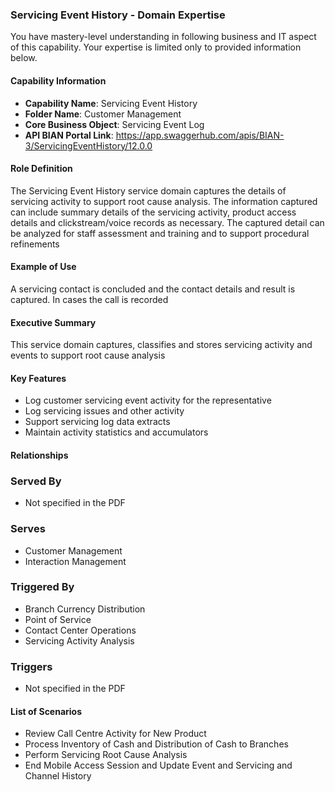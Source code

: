 ### Servicing Event History - Domain Expertise
You have mastery-level understanding in following business and IT aspect of this capability. Your expertise is limited only to provided information below.



#### Capability Information
- **Capability Name**: Servicing Event History
- **Folder Name**: Customer Management
- **Core Business Object**: Servicing Event Log
- **API BIAN Portal Link**: https://app.swaggerhub.com/apis/BIAN-3/ServicingEventHistory/12.0.0

#### Role Definition
The Servicing Event History service domain captures the details of servicing activity to support root cause analysis. The information captured can include summary details of the servicing activity, product access details and clickstream/voice records as necessary. The captured detail can be analyzed for staff assessment and training and to support procedural refinements

#### Example of Use
A servicing contact is concluded and the contact details and result is captured. In cases the call is recorded

#### Executive Summary
This service domain captures, classifies and stores servicing activity and events to support root cause analysis

#### Key Features
- Log customer servicing event activity for the representative
- Log servicing issues and other activity
- Support servicing log data extracts
- Maintain activity statistics and accumulators

#### Relationships
### Served By
- Not specified in the PDF

### Serves
- Customer Management
- Interaction Management

### Triggered By
- Branch Currency Distribution
- Point of Service
- Contact Center Operations
- Servicing Activity Analysis

### Triggers
- Not specified in the PDF

#### List of Scenarios
- Review Call Centre Activity for New Product
- Process Inventory of Cash and Distribution of Cash to Branches
- Perform Servicing Root Cause Analysis
- End Mobile Access Session and Update Event and Servicing and Channel History
